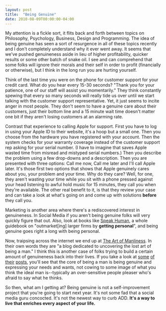 ```yaml
---
layout: post
title:  "Being Genuine"
date: 2010-08-09T00:00:00-04:00
---
```

My attention is a fickle sort, it flits back and forth between topics on Philosophy, Psychology, Business, Design and Programming. The idea of being genuine has seen a sort of resurgence in all of these topics recently and I don't completely understand why it ever went away. It seems that we've pushed genuineness aside in lieu of higher profitability, quicker results or some other batch of snake oil. I see and can comprehend that some folks will ignore their morals and their self in order to profit (financially or otherwise), but I think in the long run you are hurting yourself.

Think of the last time you were on the phone for customer support for your credit card. What do you hear every 15-30 seconds? "Thank you for your patience, one of our staff will assist you momentarily." They think constantly spewing that every so many seconds will really tide us over until we start talking with the customer support representative. Yet, it just seems to incite anger in most people. They don't seem to have a genuine care about their customers, just their bottom line and a 15 minute wait time doesn't matter one bit if they aren't losing customers at an alarming rate.

Contrast that experience to calling Apple for support. First you have to log in using your Apple ID to their website, it's a hoop but a small one. Then you choose from the hardware you have registered with your account. Then the system checks for your warranty coverage ﻿instead of the customer support rep asking for your serial number. (I have to imagine that saves Apple wasted time from misread and mistyped serial numbers.) Then you describe the problem using a few drop-downs and a description. Then you are presented with three options: Call me now, Call me later and I'll call Apple later. It's those first two options that shows that Apple genuinely cares about you, your problem and your time. Why do they care? Well, for one, they aren't wasting your time while you sit with a phone pressed against your head listening to awful hold music for 15 minutes, they call you when they're available. The other real benefit to it, is that they review your case and can take a look at what's going on and come up with solutions **before** they call you.

Marketing is another area where there's a rediscovered interest in genuineness. In Social Media if you aren't being genuine folks will very quickly figure that out. Also, look at books like <a href="http://www.amazon.com/gp/product/0981348203?ie=UTF8&amp;tag=wesslife-20&amp;linkCode=as2&amp;camp=1789&amp;creative=390957&amp;creativeASIN=0981348203">Speak Human</a>, a whole guidebook on "outmarket[ing] larger firms by **getting personal**", and being genuine goes right a long with being personal.

Now, traipsing across the internet we end up at [The Art of Manliness](http://artofmanliness.com/). In their own words they are "a blog dedicated to uncovering the lost art of being a man." I think this is another case of folks trying to build a certain amount of genuineness back into their lives. If you take a look at [some](http://artofmanliness.com/2010/01/10/the-decline-of-male-space/) [of](http://artofmanliness.com/2009/08/23/how-to-apologize-like-a-man/) [their](http://artofmanliness.com/2010/05/16/what-is-manliness/) [posts](http://artofmanliness.com/2010/07/18/stop-living-for-the-approval-of-women/), you'll see that the core of being a man is being genuine and expressing your needs and wants, not cowing to some image of what you think the ideal man is--typically an over-sensitive people pleaser who's afraid to say what he thinks.

So then, what am I getting at? Being genuine is not a self-improvement project that you're going to start next year. It's not some fad that a social media guru concocted. It's not the newest way to curb ADD. **It's a way to live that enriches every aspect of your life.**

